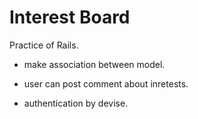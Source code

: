 # Interest Board

Practice of Rails.

- make association between model.

- user can post comment about inretests.

- authentication by devise.
